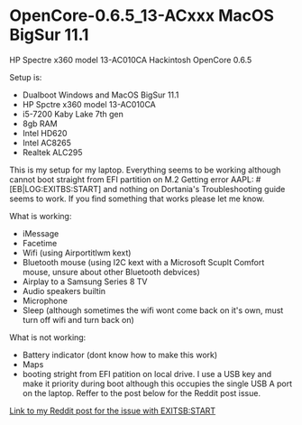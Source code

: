 # OpenCore-0.6.5_13-ACxxx MacOS BigSur 11.1
HP Spectre x360 model 13-AC010CA Hackintosh OpenCore 0.6.5

Setup is:

* Dualboot Windows and MacOS BigSur 11.1
* HP Spctre x360 model 13-AC010CA
* i5-7200 Kaby Lake 7th gen
* 8gb RAM
* Intel HD620
* Intel AC8265
* Realtek ALC295

This is my setup for my laptop. Everything seems to be working although cannot boot straight from EFI partition on M.2 Getting error AAPL: #[EB|LOG:EXITBS:START] and nothing on Dortania's Troubleshooting guide seems to work. If you find something that works please let me know.

What is working:
* iMessage
* Facetime
* Wifi (using Airportitlwm kext)
* Bluetooth mouse (using I2C kext with a Microsoft Scuplt Comfort mouse, unsure about other Bluetooth debvices)
* Airplay to a Samsung Series 8 TV
* Audio speakers builtin
* Microphone
* Sleep (although sometimes the wifi wont come back on it's own, must turn off wifi and turn back on)

What is not working:
* Battery indicator (dont know how to make this work)
* Maps
* booting stright from EFI patition on local drive. I use a USB key and make it priority during boot although this occupies the single USB A port on the laptop. Reffer to the post below for the Reddit post issue.

[Link to my Reddit post for the issue with EXITSB:START](https://www.reddit.com/r/hackintosh/comments/kvrnha/laptop_hp_spectre_x360_model_13acxxx_stuck_at/)
